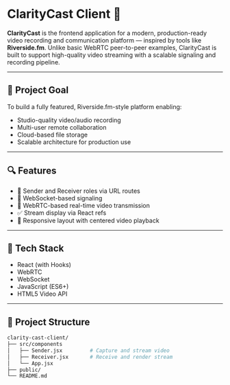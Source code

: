 # ClarityCast Client 🎥

**ClarityCast** is the frontend application for a modern, production-ready video recording and communication platform — inspired by tools like **Riverside.fm**. Unlike basic WebRTC peer-to-peer examples, ClarityCast is built to support high-quality video streaming with a scalable signaling and recording pipeline.


---

## 🎯 Project Goal

To build a fully featured, Riverside.fm-style platform enabling:
- Studio-quality video/audio recording
- Multi-user remote collaboration
- Cloud-based file storage
- Scalable architecture for production use

---

## 🔍 Features

- 🚀 Sender and Receiver roles via URL routes
- 🔄 WebSocket-based signaling
- 📡 WebRTC-based real-time video transmission
- ✅ Stream display via React refs
- 💎 Responsive layout with centered video playback

---

## 🧱 Tech Stack

- React (with Hooks)
- WebRTC
- WebSocket
- JavaScript (ES6+)
- HTML5 Video API

---

## 📁 Project Structure

```bash
clarity-cast-client/
├── src/components
│   ├── Sender.jsx         # Capture and stream video
│   ├── Receiver.jsx       # Receive and render stream
│   └── App.jsx
├── public/
└── README.md
